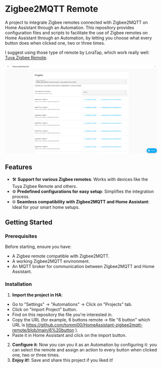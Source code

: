 # Zigbee2MQTT Remote

A project to integrate Zigbee remotes connected with Zigbee2MQTT on Home Assistant through an Automation. 
This repository provides configuration files and scripts to facilitate the use of Zigbee remotes on Home Assistant through an Automation, by letting you choose what every button does when clicked one, two or three times.

I suggest using those type of remote by LoraTap, which work really well: [Tuya Zigbee Remote](https://s.click.aliexpress.com/e/_o2cAT67).

![Image of the automation](/Screenshot.PNG)


## Features

- 🛠️ **Support for various Zigbee remotes**: Works with devices like the Tuya Zigbee Remote and others.  
- ⚙️ **Predefined configurations for easy setup**: Simplifies the integration process.  
- 🌐 **Seamless compatibility with Zigbee2MQTT and Home Assistant**: Ideal for your smart home setups.  

## Getting Started

### Prerequisites

Before starting, ensure you have:

- A Zigbee remote compatible with Zigbee2MQTT.
- A working Zigbee2MQTT environment.
- An MQTT broker for communication between ZIgbee2MQTT and Home Assistant.

### Installation

1. **Import the project in HA**:
- Go to "Settings" -> "Automations" -> Click on "Projects" tab.
- Click on "Import Project" button.
- Find on this repository the file you're interested in.
- Copy the URL (for example, 6 buttons remote -> file "6 button" which URL is https://github.com/tommi00/HomeAssistant-zigbee2mqtt-remote/blob/main/6%20button ).
- Paste it in Home Assistant and click on the import button.
2. **Configure it**:
  Now you can you it as an Automation by configuring it: you can select the remote and assign an action to every button when clicked one, two or three times.
3. **Enjoy it!**:
  Save and share this project if you liked it!
